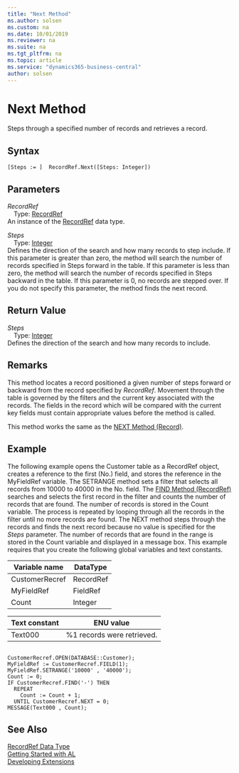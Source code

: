 ```yaml
---
title: "Next Method"
ms.author: solsen
ms.custom: na
ms.date: 10/01/2019
ms.reviewer: na
ms.suite: na
ms.tgt_pltfrm: na
ms.topic: article
ms.service: "dynamics365-business-central"
author: solsen
---
```

[//]: # (START>DO_NOT_EDIT)
[//]: # (IMPORTANT:Do not edit any of the content between here and the END>DO_NOT_EDIT.)
[//]: # (Any modifications should be made in the .xml files in the ModernDev repo.)
# Next Method
Steps through a specified number of records and retrieves a record.


## Syntax
```
[Steps := ]  RecordRef.Next([Steps: Integer])
```
## Parameters
*RecordRef*  
&emsp;Type: [RecordRef](recordref-data-type.md)  
An instance of the [RecordRef](recordref-data-type.md) data type.  

*Steps*  
&emsp;Type: [Integer](../integer/integer-data-type.md)  
Defines the direction of the search and how many records to step include. If this parameter is greater than zero, the method will search the number of records specified in Steps forward in the table. If this parameter is less than zero, the method will search the number of records specified in Steps backward in the table. If this parameter is 0, no records are stepped over. If you do not specify this parameter, the method finds the next record.
          


## Return Value
*Steps*  
&emsp;Type: [Integer](../integer/integer-data-type.md)  
Defines the direction of the search and how many records to include.  


[//]: # (IMPORTANT: END>DO_NOT_EDIT)

## Remarks  
 This method locates a record positioned a given number of steps forward or backward from the record specified by *RecordRef*. Movement through the table is governed by the filters and the current key associated with the records. The fields in the record which will be compared with the current key fields must contain appropriate values before the method is called.  
  
 This method works the same as the [NEXT Method \(Record\)](../../methods/devenv-next-method-record.md).  
  
## Example  
 The following example opens the Customer table as a RecordRef object, creates a reference to the first \(No.\) field, and stores the reference in the MyFieldRef variable. The SETRANGE method sets a filter that selects all records from 10000 to 40000 in the No. field. The [FIND Method \(RecordRef\)](../../methods/devenv-find-method-recordref.md) searches and selects the first record in the filter and counts the number of records that are found. The number of records is stored in the Count variable. The process is repeated by looping through all the records in the filter until no more records are found. The NEXT method steps through the records and finds the next record because no value is specified for the *Steps* parameter. The number of records that are found in the range is stored in the Count variable and displayed in a message box. This example requires that you create the following global variables and text constants.  
  
|Variable name|DataType|  
|-------------------|--------------|  
|CustomerRecref|RecordRef|  
|MyFieldRef|FieldRef|  
|Count|Integer|  
  
|Text constant|ENU value|  
|-------------------|---------------|  
|Text000|%1 records were retrieved.|  
  
```  
  
CustomerRecref.OPEN(DATABASE::Customer);  
MyFieldRef := CustomerRecref.FIELD(1);  
MyFieldRef.SETRANGE('10000' , '40000');  
Count := 0;  
IF CustomerRecref.FIND('-') THEN  
  REPEAT  
    Count := Count + 1;  
  UNTIL CustomerRecref.NEXT = 0;  
MESSAGE(Text000 , Count);  
``` 

## See Also
[RecordRef Data Type](recordref-data-type.md)  
[Getting Started with AL](../../devenv-get-started.md)  
[Developing Extensions](../../devenv-dev-overview.md)